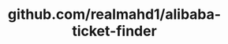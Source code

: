 ---
layout: post
title: github.com/realmahd1/alibaba-ticket-finder
categories: link
tags: [انگلیسی, گیت‌هاب, برنامه‌نویسی]
---